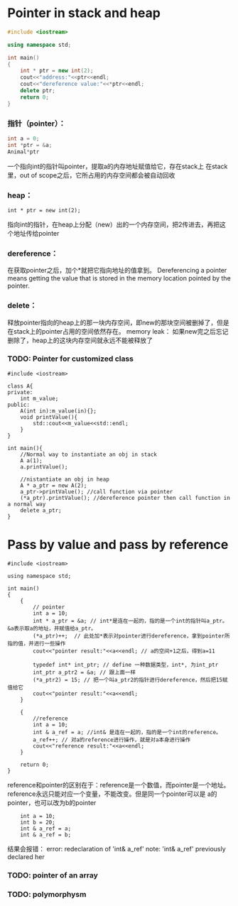 # Pointer in stack and heap

```cpp
#include <iostream>

using namespace std;

int main()
{
    int * ptr = new int(2);
    cout<<"address:"<<ptr<<endl;
    cout<<"dereference value:"<<*ptr<<endl;
    delete ptr;
    return 0;
}
```

### 指针（pointer）：
```cpp
int a = 0;
int *ptr = &a;
Animal*ptr 
```
一个指向int的指针叫pointer，提取a的内存地址赋值给它，存在stack上
在stack 里，out of scope之后，它所占用的内存空间都会被自动回收

### heap：
```
int * ptr = new int(2);
```
指向int的指针，在heap上分配（new）出的一个内存空间，把2传进去，再把这个地址传给pointer

### dereference：
在获取pointer之后，加个*就把它指向地址的值拿到。
Dereferencing a pointer means getting the value that is stored in the memory location pointed by the pointer.

### delete：
释放pointer指向的heap上的那一块内存空间，即new的那块空间被删掉了，但是在stack上的pointer占用的空间依然存在。
memory leak：
如果new完之后忘记删除了，heap上的这块内存空间就永远不能被释放了

### TODO: Pointer for customized class
```
#include <iostream>

class A{
private:
    int m_value;
public:
    A(int in):m_value(in){};
    void printValue(){
        std::cout<<m_value<<std::endl;
    }
}

int main(){
    //Normal way to instantiate an obj in stack
    A a(1);
    a.printValue();

    //nistantiate an obj in heap
    A * a_ptr = new A(2);
    a_ptr->printValue(); //call function via pointer
    (*a_ptr).printValue(); //dereference pointer then call function in a normal way
    delete a_ptr;
}
```

# Pass by value and pass by reference

    #include <iostream>

    using namespace std;

    int main() 
    {
        {
            // pointer
            int a = 10;
            int * a_ptr = &a; // int*是连在一起的，指的是一个int的指针叫a_ptr。&a表示取a的地址，并赋值给a_ptr。
            (*a_ptr)++;  // 此处加*表示对pointer进行dereference，拿到pointer所指的值，并进行一些操作
            cout<<"pointer result:"<<a<<endl; // a的空间+1之后，得到a=11  

            typedef int* int_ptr; // define 一种数据类型，int*, 为int_ptr
            int_ptr a_ptr2 = &a; // 跟上面一样
            (*a_ptr2) = 15; // 把一个叫a_ptr2的指针进行dereference，然后把15赋值给它
            cout<<"pointer result:"<<a<<endl;
        }

        {
            //reference
            int a = 10; 
            int & a_ref = a; //int& 是连在一起的，指的是一个int的reference。
            a_ref++; // 对a的reference进行操作，就是对a本身进行操作
            cout<<"reference result:"<<a<<endl;
        }

        return 0;
    }
reference和pointer的区别在于：reference是一个数值，而pointer是一个地址。reference永远只能对应一个变量，不能改变。但是同一个pointer可以是
a的pointer，也可以改为b的pointer

        int a = 10;
        int b = 20;
        int & a_ref = a;
        int & a_ref = b;
结果会报错：
        error: redeclaration of 'int& a_ref'
        note: 'int& a_ref' previously declared her

### TODO: pointer of an array

### TODO: polymorphysm
